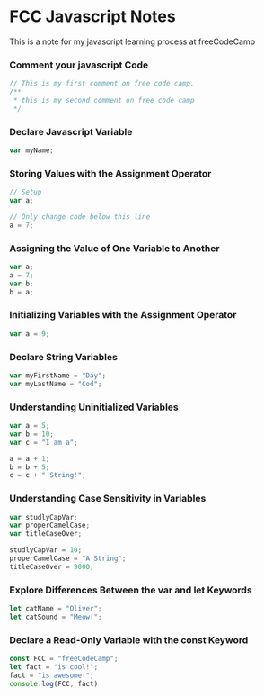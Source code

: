 # FCC Javascript Notes
This is a note for my javascript learning process at freeCodeCamp

### Comment your javascript Code
```js
// This is my first comment on free code camp.
/**
 * this is my second comment on free code camp
 */
```

### Declare Javascript Variable
```js
var myName;
```

### Storing Values with the Assignment Operator
```js
// Setup
var a;

// Only change code below this line
a = 7;
```

### Assigning the Value of One Variable to Another
```js
var a;
a = 7;
var b;
b = a;
```

### Initializing Variables with the Assignment Operator
```js
var a = 9;
```

### Declare String Variables
```js
var myFirstName = "Day";
var myLastName = "Cod";
```

### Understanding Uninitialized Variables
```js
var a = 5;
var b = 10;
var c = "I am a";

a = a + 1;
b = b + 5;
c = c + " String!";
```

### Understanding Case Sensitivity in Variables
```js
var studlyCapVar;
var properCamelCase;
var titleCaseOver;

studlyCapVar = 10;
properCamelCase = "A String";
titleCaseOver = 9000;
```

### Explore Differences Between the var and let Keywords
```js
let catName = "Oliver";
let catSound = "Meow!";
```

### Declare a Read-Only Variable with the const Keyword
```js
const FCC = "freeCodeCamp";
let fact = "is cool!";
fact = "is awesome!";
console.log(FCC, fact)
```